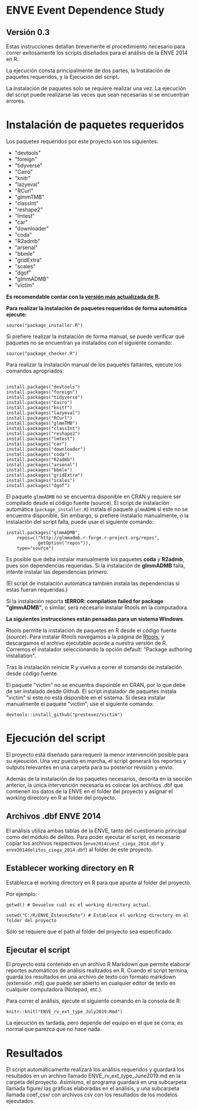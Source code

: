 # ENVE Event Dependence Study

## Versión 0.3

Estas instrucciones detallan brevemente el procedimiento necesario para correr exitosamente los scripts diseñados para el análisis de la ENVE 2014 en R.

La ejecución consta principalmente de dos partes, la Instalación de paquetes requeridos, y la Ejecución del script.

La instalación de paquetes solo se requiere realizar una vez. La ejecución del script puede realizarse las veces que sean necesarias si se encuentran errores.

# Instalación de paquetes requeridos

Los paquetes requeridos por este proyecto son los siguientes:

- "devtools"
- "foreign"
- "tidyverse"
- "Cairo"
- "knitr"
- "lazyeval"
- "RCurl"
- "glmmTMB"
- "classInt"
- "reshape2"
- "lmtest"
- "car"
- "downloader"
- "coda"
- "R2admb"
- "arsenal"
- "bbmle"
- "gridExtra"
- "scales"
- "dgof"
- "glmmADMB"
- "victim"

**Es recomendable contar con la [versión más actualizada de R](https://cran.r-project.org).**

**Para realizar la instalación de paquetes requeridos de forma automática ejecute:**

```{r}
source("package_installer.R")
```

Si prefiere realizar la instalación de forma manual, se puede verificar qué paquetes no se encuentran ya instalados con el siguiente comando:

```{r}
source("package_checker.R")
```

Para realizar la instalación manual de los paquetes faltantes, ejecute los comandos apropriados:

```{r}

install.packages("devtools")
install.packages("foreign")
install.packages("tidyverse")
install.packages("Cairo")
install.packages("knitr")
install.packages("lazyeval")
install.packages("RCurl")
install.packages("glmmTMB")
install.packages("classInt")
install.packages("reshape2")
install.packages("lmtest")
install.packages("car")
install.packages("downloader")
install.packages("coda")
install.packages("R2admb")
install.packages("arsenal")
install.packages("bbmle")
install.packages("gridExtra")
install.packages("scales")
install.packages("dgof")

```

El paquete `glmmADMB` no se encuentra disponible en CRAN y requiere ser compilado desde el código fuente (source). El script de instalación automática (`package_installer.R`) instala el paquete `glmmADMB` si este no se encuentra disponible. Sin embargo, si prefiere instalarlo manualmente, o la instalación del script falla, puede usar el siguiente comando:

```{r}
install.packages("glmmADMB",
    repos=c("http://glmmadmb.r-forge.r-project.org/repos",
            getOption("repos")),
    type="source")

```

Es posible que deba instalar manualmente los paquetes **coda** y **R2admb**, pues son dependencias requeridas. Si la instalación de **glmmADMB** falla, intente instalar las dependencias primero.

(El script de instalación automática también instala las dependencias si estas fueran requeridas.)

Si la instalación reporta **tERROR: compilation failed for package "glmmADMB"**, o similar, será necesario instalar Rtools en la computadora.

**La siguientes instrucciones están pensadas para un sistema Windows**.

Rtools permite la instalación de paquetes en R desde el código fuente (*source*). Para instalar Rtools navegamos a la página de [Rtools](http://cran.r-project.org/bin/windows/Rtools/), y descargamos el archivo ejecutable acorde a nuestra versión de R. Corremos el instalador seleccionando la opción default: "Package authoring installation".

Tras la instalación reinicie R y vuelva a correr el comando de instalación desde código fuente.

El paquete "victim" no se encuentra dispoinble en CRAN, por lo que debe de ser instalado desde Github. El script instalador de paquetes instala "victim" si este no está disponible en el sistema. Si desea instalar manualmente el paquete "victim", use el siguiente comando:

```{r}
devtools::install_github("prestevez/victim")
```

# Ejecución del script

El proyecto está diseñado para requerir la menor intervención posible para su ejecución. Una vez puesto en marcha, el script generará los reportes y outputs relevantes en una carpeta para su posterior revisión y envío.

Además de la instalación de los paquetes necesarios, descrita en la sección anterior, la única intervención necesaria es colocar los archivos .dbf que contienen los datos de la ENVE en el folder del proyecto y asignar el working directory en R al folder del proyecto.

## Archivos .dbf ENVE 2014

El análisis utiliza ambas tablas de la ENVE, tanto del cuestionario principal como del módulo de delitos. Para poder ejecutar el script, es necesario copiar los archivos respectivos (`enve2014cuest_ciega_2014.dbf` y `enve2014delitos_ciega_2014.dbf`) al folder de este proyecto.

## Establecer working directory en R

Establezca el working directory en R para que apunte al folder del proyecto.

Por ejemplo:

```{r}
getwd() # Devuelve cuál es el working directory actual.

setwd("C:/R/ENVE_EstevezSoto") # Establece el working directory en el folder del proyecto

```

Sólo se requiere que el path al folder del proyecto sea especificado.

## Ejecutar el script

El proyecto está contenido en un archivo R Markdown que permite elaborar reportes automáticos de análisis realizados en R. Cuando el script termina, guarda los resultados en una archivo de texto con formato markdown (extensión .md) que puede ser abierto en cualquier editor de texto en cualquier computadora (Notepad, etc.).

Para correr el análisis, ejecute el siguiente comando en la consola de R:

```{r}
knitr::knit("ENVE_rv_ext_type_July2019.Rmd")
```

La ejecución es tardada, pero depende del equipo en el que se corra; es normal que parezca que no hace nada.

# Resultados

El script automáticamente realizará los análisis requeridos y guardará los resultados en un archivo llamado ENVE_rv_ext_type_June2019.md en la carpeta del proyecto. Asimismo, el programa guardará en una subcarpeta llamada figure/ las gráficas elaboradas en el análisis, y una subcarpeta llamada coef_csv/ con archivos csv con los resultados de los modelos ejecutados.
